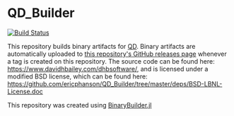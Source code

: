 # QD_Builder

[![Build Status](https://travis-ci.com/ericphanson/QD_Builder.jl.svg?branch=master)](https://travis-ci.com/ericphanson/QD_Builder.jl)

This repository builds binary artifacts for [QD](http://sdpa.sourceforge.net/).
Binary artifacts are automatically uploaded to
[this repository's GitHub releases page](https://github.com/ericphanson/QD_Builder/releases)
whenever a tag is created on this repository. The source code can be found here: <https://www.davidhbailey.com/dhbsoftware/>, and is licensed under a modified BSD license, which can be found here:  <https://github.com/ericphanson/QD_Builder/tree/master/deps/BSD-LBNL-License.doc>

This repository was created using [BinaryBuilder.jl](https://github.com/JuliaPackaging/BinaryBuilder.jl)
